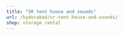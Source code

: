 ```yaml
---
title: "SR tent house and sounds"
url: /hyderabad/sr-tent-house-and-sounds/
shop: storage rental
---
```


